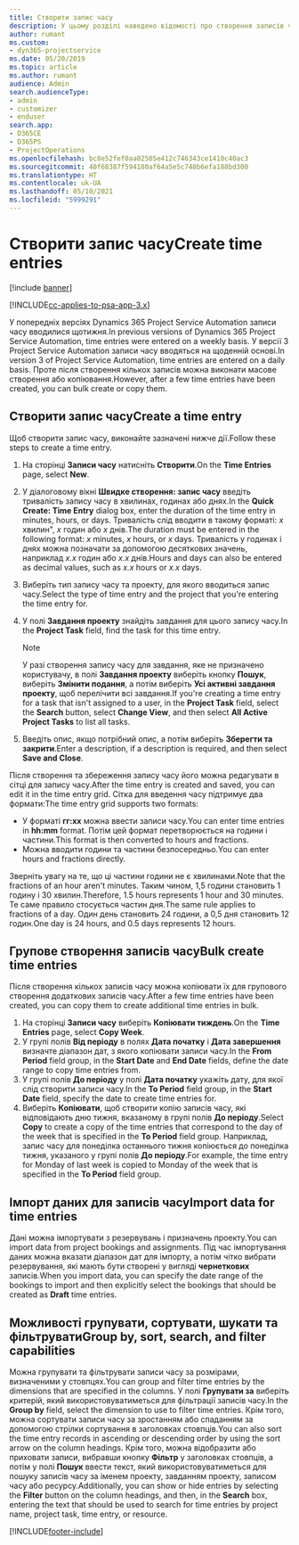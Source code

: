 ```yaml
---
title: Створити запис часу
description: У цьому розділі наведено відомості про створення записів часу.
author: rumant
ms.custom:
- dyn365-projectservice
ms.date: 05/20/2019
ms.topic: article
ms.author: rumant
audience: Admin
search.audienceType:
- admin
- customizer
- enduser
search.app:
- D365CE
- D365PS
- ProjectOperations
ms.openlocfilehash: bc8e52fef0aa02505e412c746343ce1410c40ac3
ms.sourcegitcommit: 40f68387f594180af64a5e5c748b6efa188bd300
ms.translationtype: HT
ms.contentlocale: uk-UA
ms.lasthandoff: 05/10/2021
ms.locfileid: "5999291"
---
```

# <a name="create-time-entries"></a><span data-ttu-id="5d283-103">Створити запис часу</span><span class="sxs-lookup"><span data-stu-id="5d283-103">Create time entries</span></span>

[!include [banner](../includes/psa-now-project-operations.md)]

[!INCLUDE[cc-applies-to-psa-app-3.x](../includes/cc-applies-to-psa-app-3x.md)]

<span data-ttu-id="5d283-104">У попередніх версіях Dynamics 365 Project Service Automation записи часу вводилися щотижня.</span><span class="sxs-lookup"><span data-stu-id="5d283-104">In previous versions of Dynamics 365 Project Service Automation, time entries were entered on a weekly basis.</span></span> <span data-ttu-id="5d283-105">У версії 3 Project Service Automation записи часу вводяться на щоденній основі.</span><span class="sxs-lookup"><span data-stu-id="5d283-105">In version 3 of Project Service Automation, time entries are entered on a daily basis.</span></span> <span data-ttu-id="5d283-106">Проте після створення кількох записів можна виконати масове створення або копіювання.</span><span class="sxs-lookup"><span data-stu-id="5d283-106">However, after a few time entries have been created, you can bulk create or copy them.</span></span>

## <a name="create-a-time-entry"></a><span data-ttu-id="5d283-107">Створити запис часу</span><span class="sxs-lookup"><span data-stu-id="5d283-107">Create a time entry</span></span>

<span data-ttu-id="5d283-108">Щоб створити запис часу, виконайте зазначені нижче дії.</span><span class="sxs-lookup"><span data-stu-id="5d283-108">Follow these steps to create a time entry.</span></span>

1. <span data-ttu-id="5d283-109">На сторінці **Записи часу** натисніть **Створити**.</span><span class="sxs-lookup"><span data-stu-id="5d283-109">On the **Time Entries** page, select **New**.</span></span>
2. <span data-ttu-id="5d283-110">У діалоговому вікні **Швидке створення: запис часу** введіть тривалість запису часу в хвилинах, годинах або днях.</span><span class="sxs-lookup"><span data-stu-id="5d283-110">In the **Quick Create: Time Entry** dialog box, enter the duration of the time entry in minutes, hours, or days.</span></span> <span data-ttu-id="5d283-111">Тривалість слід вводити в такому форматі: *х* хвилин", *x* годин або *x* днів.</span><span class="sxs-lookup"><span data-stu-id="5d283-111">The duration must be entered in the following format: *x* minutes, *x* hours, or *x* days.</span></span> <span data-ttu-id="5d283-112">Тривалість у годинах і днях можна позначати за допомогою десяткових значень, наприклад *х.х* годин або *х.х* днів.</span><span class="sxs-lookup"><span data-stu-id="5d283-112">Hours and days can also be entered as decimal values, such as *x.x* hours or *x.x* days.</span></span>
3. <span data-ttu-id="5d283-113">Виберіть тип запису часу та проекту, для якого вводиться запис часу.</span><span class="sxs-lookup"><span data-stu-id="5d283-113">Select the type of time entry and the project that you're entering the time entry for.</span></span>
4. <span data-ttu-id="5d283-114">У полі **Завдання проекту** знайдіть завдання для цього запису часу.</span><span class="sxs-lookup"><span data-stu-id="5d283-114">In the **Project Task** field, find the task for this time entry.</span></span>

    > [!NOTE]
    > <span data-ttu-id="5d283-115">У разі створення запису часу для завдання, яке не призначено користувачу, в полі **Завдання проекту** виберіть кнопку **Пошук**, виберіть **Змінити подання**, а потім виберіть **Усі активні завдання проекту**, щоб перелічити всі завдання.</span><span class="sxs-lookup"><span data-stu-id="5d283-115">If you're creating a time entry for a task that isn't assigned to a user, in the **Project Task** field, select the **Search** button, select **Change View**, and then select **All Active Project Tasks** to list all tasks.</span></span>

5. <span data-ttu-id="5d283-116">Введіть опис, якщо потрібний опис, а потім виберіть **Зберегти та закрити**.</span><span class="sxs-lookup"><span data-stu-id="5d283-116">Enter a description, if a description is required, and then select **Save and Close**.</span></span>

<span data-ttu-id="5d283-117">Після створення та збереження запису часу його можна редагувати в сітці для запису часу.</span><span class="sxs-lookup"><span data-stu-id="5d283-117">After the time entry is created and saved, you can edit it in the time entry grid.</span></span> <span data-ttu-id="5d283-118">Сітка для введення часу підтримує два формати:</span><span class="sxs-lookup"><span data-stu-id="5d283-118">The time entry grid supports two formats:</span></span>

- <span data-ttu-id="5d283-119">У форматі **гг:хх** можна ввести записи часу.</span><span class="sxs-lookup"><span data-stu-id="5d283-119">You can enter time entries in **hh:mm** format.</span></span> <span data-ttu-id="5d283-120">Потім цей формат перетворюється на години і частини.</span><span class="sxs-lookup"><span data-stu-id="5d283-120">This format is then converted to hours and fractions.</span></span>
- <span data-ttu-id="5d283-121">Можна вводити години та частини безпосередньо.</span><span class="sxs-lookup"><span data-stu-id="5d283-121">You can enter hours and fractions directly.</span></span>

<span data-ttu-id="5d283-122">Зверніть увагу на те, що ці частини години не є хвилинами.</span><span class="sxs-lookup"><span data-stu-id="5d283-122">Note that the fractions of an hour aren't minutes.</span></span> <span data-ttu-id="5d283-123">Таким чином, 1,5 години становить 1 годину і 30 хвилин.</span><span class="sxs-lookup"><span data-stu-id="5d283-123">Therefore, 1.5 hours represents 1 hour and 30 minutes.</span></span> <span data-ttu-id="5d283-124">Те саме правило стосується частин дня.</span><span class="sxs-lookup"><span data-stu-id="5d283-124">The same rule applies to fractions of a day.</span></span> <span data-ttu-id="5d283-125">Один день становить 24 години, а 0,5 дня становить 12 годин.</span><span class="sxs-lookup"><span data-stu-id="5d283-125">One day is 24 hours, and 0.5 days represents 12 hours.</span></span>

## <a name="bulk-create-time-entries"></a><span data-ttu-id="5d283-126">Групове створення записів часу</span><span class="sxs-lookup"><span data-stu-id="5d283-126">Bulk create time entries</span></span>

<span data-ttu-id="5d283-127">Після створення кількох записів часу можна копіювати їх для групового створення додаткових записів часу.</span><span class="sxs-lookup"><span data-stu-id="5d283-127">After a few time entries have been created, you can copy them to create additional time entries in bulk.</span></span>

1. <span data-ttu-id="5d283-128">На сторінці **Записи часу** виберіть **Копіювати тиждень**.</span><span class="sxs-lookup"><span data-stu-id="5d283-128">On the **Time Entries** page, select **Copy Week**.</span></span>
2. <span data-ttu-id="5d283-129">У групі полів **Від періоду** в полях **Дата початку** і **Дата завершення** визначте діапазон дат, з якого копіювати записи часу.</span><span class="sxs-lookup"><span data-stu-id="5d283-129">In the **From Period** field group, in the **Start Date** and **End Date** fields, define the date range to copy time entries from.</span></span>
3. <span data-ttu-id="5d283-130">У групі полів **До періоду** у полі **Дата початку** укажіть дату, для якої слід створити записи часу.</span><span class="sxs-lookup"><span data-stu-id="5d283-130">In the **To Period** field group, in the **Start Date** field, specify the date to create time entries for.</span></span>
4. <span data-ttu-id="5d283-131">Виберіть **Копіювати**, щоб створити копію записів часу, які відповідають дню тижня, вказаному в групі полів **До періоду**.</span><span class="sxs-lookup"><span data-stu-id="5d283-131">Select **Copy** to create a copy of the time entries that correspond to the day of the week that is specified in the **To Period** field group.</span></span> <span data-ttu-id="5d283-132">Наприклад, запис часу для понеділка останнього тижня копіюється до понеділка тижня, указаного у групі полів **До періоду**.</span><span class="sxs-lookup"><span data-stu-id="5d283-132">For example, the time entry for Monday of last week is copied to Monday of the week that is specified in the **To Period** field group.</span></span>

## <a name="import-data-for-time-entries"></a><span data-ttu-id="5d283-133">Імпорт даних для записів часу</span><span class="sxs-lookup"><span data-stu-id="5d283-133">Import data for time entries</span></span>

<span data-ttu-id="5d283-134">Дані можна імпортувати з резервувань і призначень проекту.</span><span class="sxs-lookup"><span data-stu-id="5d283-134">You can import data from project bookings and assignments.</span></span> <span data-ttu-id="5d283-135">Під час імпортування даних можна вказати діапазон дат для імпорту, а потім чітко вибрати резервування, які мають бути створені у вигляді **чернеткових** записів.</span><span class="sxs-lookup"><span data-stu-id="5d283-135">When you import data, you can specify the date range of the bookings to import and then explicitly select the bookings that should be created as **Draft** time entries.</span></span>

## <a name="group-by-sort-search-and-filter-capabilities"></a><span data-ttu-id="5d283-136">Можливості групувати, сортувати, шукати та фільтрувати</span><span class="sxs-lookup"><span data-stu-id="5d283-136">Group by, sort, search, and filter capabilities</span></span>

<span data-ttu-id="5d283-137">Можна групувати та фільтрувати записи часу за розмірами, визначеними у стовпцях.</span><span class="sxs-lookup"><span data-stu-id="5d283-137">You can group and filter time entries by the dimensions that are specified in the columns.</span></span> <span data-ttu-id="5d283-138">У полі **Групувати за** виберіть критерій, який використовуватиметься для фільтрації записів часу.</span><span class="sxs-lookup"><span data-stu-id="5d283-138">In the **Group by** field, select the dimension to use to filter time entries.</span></span> <span data-ttu-id="5d283-139">Крім того, можна сортувати записи часу за зростанням або спаданням за допомогою стрілки сортування в заголовках стовпців.</span><span class="sxs-lookup"><span data-stu-id="5d283-139">You can also sort the time entry records in ascending or descending order by using the sort arrow on the column headings.</span></span> <span data-ttu-id="5d283-140">Крім того, можна відобразити або приховати записи, вибравши кнопку **Фільтр** у заголовках стовпців, а потім у полі **Пошук** ввести текст, який використовуватиметься для пошуку записів часу за іменем проекту, завданням проекту, записом часу або ресурсу.</span><span class="sxs-lookup"><span data-stu-id="5d283-140">Additionally, you can show or hide entries by selecting the **Filter** button on the column headings, and then, in the **Search** box, entering the text that should be used to search for time entries by project name, project task, time entry, or resource.</span></span>


[!INCLUDE[footer-include](../includes/footer-banner.md)]